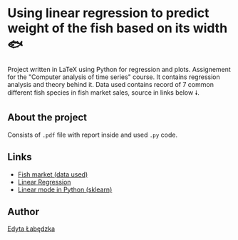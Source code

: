 # Using linear regression to predict weight of the fish based on its width 🐟

Project written in LaTeX using Python for regression and plots. Assignement for the "Computer analysis of time series" course. 
It contains regression analysis and theory behind it. Data used contains record of 7 common different fish species in fish market
sales, source in links below 🠗.

## About the project
Consists of `.pdf` file with report inside and used `.py` code.

## Links
- [Fish market (data used)](https://www.kaggle.com/aungpyaeap/fish-market)
- [Linear Regression](https://machinelearningmastery.com/linear-regression-for-machine-learning/)
- [Linear mode in Python (sklearn)](https://scikit-learn.org/stable/modules/generated/sklearn.linear_model.LinearRegression.html)

## Author
[Edyta Łabędzka](https://github.com/3dytalabedzka)